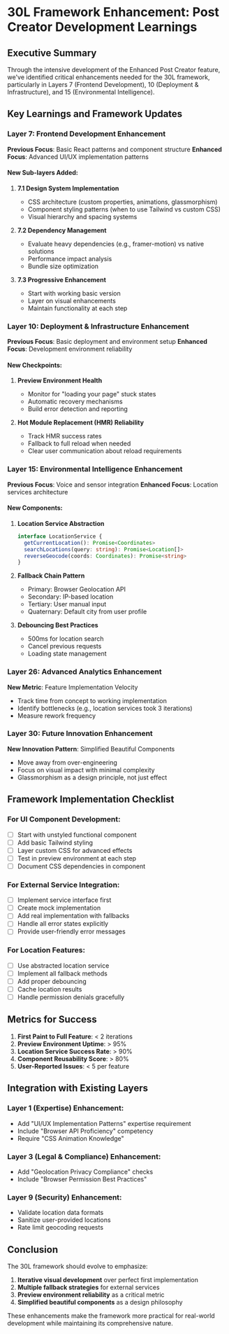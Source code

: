 # 30L Framework Enhancement: Post Creator Development Learnings

## Executive Summary
Through the intensive development of the Enhanced Post Creator feature, we've identified critical enhancements needed for the 30L framework, particularly in Layers 7 (Frontend Development), 10 (Deployment & Infrastructure), and 15 (Environmental Intelligence).

## Key Learnings and Framework Updates

### Layer 7: Frontend Development Enhancement
**Previous Focus**: Basic React patterns and component structure
**Enhanced Focus**: Advanced UI/UX implementation patterns

#### New Sub-layers Added:
1. **7.1 Design System Implementation**
   - CSS architecture (custom properties, animations, glassmorphism)
   - Component styling patterns (when to use Tailwind vs custom CSS)
   - Visual hierarchy and spacing systems

2. **7.2 Dependency Management**
   - Evaluate heavy dependencies (e.g., framer-motion) vs native solutions
   - Performance impact analysis
   - Bundle size optimization

3. **7.3 Progressive Enhancement**
   - Start with working basic version
   - Layer on visual enhancements
   - Maintain functionality at each step

### Layer 10: Deployment & Infrastructure Enhancement
**Previous Focus**: Basic deployment and environment setup
**Enhanced Focus**: Development environment reliability

#### New Checkpoints:
1. **Preview Environment Health**
   - Monitor for "loading your page" stuck states
   - Automatic recovery mechanisms
   - Build error detection and reporting

2. **Hot Module Replacement (HMR) Reliability**
   - Track HMR success rates
   - Fallback to full reload when needed
   - Clear user communication about reload requirements

### Layer 15: Environmental Intelligence Enhancement
**Previous Focus**: Voice and sensor integration
**Enhanced Focus**: Location services architecture

#### New Components:
1. **Location Service Abstraction**
   ```typescript
   interface LocationService {
     getCurrentLocation(): Promise<Coordinates>
     searchLocations(query: string): Promise<Location[]>
     reverseGeocode(coords: Coordinates): Promise<string>
   }
   ```

2. **Fallback Chain Pattern**
   - Primary: Browser Geolocation API
   - Secondary: IP-based location
   - Tertiary: User manual input
   - Quaternary: Default city from user profile

3. **Debouncing Best Practices**
   - 500ms for location search
   - Cancel previous requests
   - Loading state management

### Layer 26: Advanced Analytics Enhancement
**New Metric**: Feature Implementation Velocity
- Track time from concept to working implementation
- Identify bottlenecks (e.g., location services took 3 iterations)
- Measure rework frequency

### Layer 30: Future Innovation Enhancement
**New Innovation Pattern**: Simplified Beautiful Components
- Move away from over-engineering
- Focus on visual impact with minimal complexity
- Glassmorphism as a design principle, not just effect

## Framework Implementation Checklist

### For UI Component Development:
- [ ] Start with unstyled functional component
- [ ] Add basic Tailwind styling
- [ ] Layer custom CSS for advanced effects
- [ ] Test in preview environment at each step
- [ ] Document CSS dependencies in component

### For External Service Integration:
- [ ] Implement service interface first
- [ ] Create mock implementation
- [ ] Add real implementation with fallbacks
- [ ] Handle all error states explicitly
- [ ] Provide user-friendly error messages

### For Location Features:
- [ ] Use abstracted location service
- [ ] Implement all fallback methods
- [ ] Add proper debouncing
- [ ] Cache location results
- [ ] Handle permission denials gracefully

## Metrics for Success
1. **First Paint to Full Feature**: < 2 iterations
2. **Preview Environment Uptime**: > 95%
3. **Location Service Success Rate**: > 90%
4. **Component Reusability Score**: > 80%
5. **User-Reported Issues**: < 5 per feature

## Integration with Existing Layers

### Layer 1 (Expertise) Enhancement:
- Add "UI/UX Implementation Patterns" expertise requirement
- Include "Browser API Proficiency" competency
- Require "CSS Animation Knowledge"

### Layer 3 (Legal & Compliance) Enhancement:
- Add "Geolocation Privacy Compliance" checks
- Include "Browser Permission Best Practices"

### Layer 9 (Security) Enhancement:
- Validate location data formats
- Sanitize user-provided locations
- Rate limit geocoding requests

## Conclusion
The 30L framework should evolve to emphasize:
1. **Iterative visual development** over perfect first implementation
2. **Multiple fallback strategies** for external services
3. **Preview environment reliability** as a critical metric
4. **Simplified beautiful components** as a design philosophy

These enhancements make the framework more practical for real-world development while maintaining its comprehensive nature.